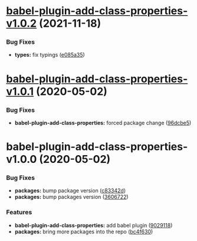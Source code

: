 # [babel-plugin-add-class-properties-v1.0.2](https://github.com/vdtn359/vdtn359-os/compare/babel-plugin-add-class-properties-v1.0.1...babel-plugin-add-class-properties-v1.0.2) (2021-11-18)


### Bug Fixes

* **types:** fix typings ([e085a35](https://github.com/vdtn359/vdtn359-os/commit/e085a356f756b2de9a5f6fcc15159958c57f1a7f))

# [babel-plugin-add-class-properties-v1.0.1](https://github.com/vdtn359/vdtn359-os/compare/babel-plugin-add-class-properties-v1.0.0...babel-plugin-add-class-properties-v1.0.1) (2020-05-02)


### Bug Fixes

* **babel-plugin-add-class-properties:** forced package change ([96dcbe5](https://github.com/vdtn359/vdtn359-os/commit/96dcbe5918b3f082b93343f70fc7adda9b14f2fa))

# babel-plugin-add-class-properties-v1.0.0 (2020-05-02)


### Bug Fixes

* **packages:** bump package version ([c83342d](https://github.com/vdtn359/vdtn359-os/commit/c83342dc27234c0923dd3b1c30a7b4eaacfabcf3))
* **packages:** bump packages version ([3606722](https://github.com/vdtn359/vdtn359-os/commit/360672201c911559ca0b9d6a16d7be7b543c4782))


### Features

* **babel-plugin-add-class-properties:** add babel plugin ([9029118](https://github.com/vdtn359/vdtn359-os/commit/9029118f6bda65b43272f478e007ad5e7a2a48e1))
* **packages:** bring more packages into the repo ([bc4f630](https://github.com/vdtn359/vdtn359-os/commit/bc4f6306538a5192ffb757b06c8cf9bf22d5e3bf))
